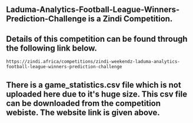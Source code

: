 ## Laduma-Analytics-Football-League-Winners-Prediction-Challenge is a Zindi Competition.
## Details of this competition can be found through the following link below.
```
https://zindi.africa/competitions/zindi-weekendz-laduma-analytics-football-league-winners-prediction-challenge
```
 ## There is a game_statistics.csv file which is not uploaded here due to it's huge size. This csv file can be downloaded from the competition webiste. The website link is given above.

